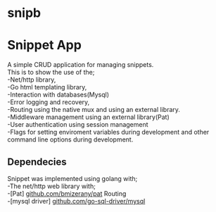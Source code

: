<h1 class="code-line" data-line-start=0 data-line-end=1 ><a id="snipb_0"></a>snipb</h1>
<h1 class="code-line" data-line-start=1 data-line-end=2 ><a id="Snippet_App_1"></a>Snippet App</h1>
<p class="has-line-data" data-line-start="2" data-line-end="12">A simple CRUD application for managing snippets.<br>
This is to show the use of the;<br>
-Net/http library,<br>
-Go html templating library,<br>
-Interaction with databases(Mysql)<br>
-Error logging and recovery,<br>
-Routing using the native mux and using an external library.<br>
-Middleware management using an external library(Pat)<br>
-User authentication using session management<br>
-Flags for setting enviroment variables during development and other command line options during development.</p>
<h2 class="code-line" data-line-start=14 data-line-end=15 ><a id="Dependecies_14"></a>Dependecies</h2>
<p class="has-line-data" data-line-start="15" data-line-end="23">Snippet was implemented using golang with;<br>
-The net/http web library with;<br>
-[Pat] <a href="http://github.com/bmizerany/pat">github.com/bmizerany/pat</a> Routing<br>
-[mysql driver] <a href="http://github.com/go-sql-driver/mysql">github.com/go-sql-driver/mysql</
